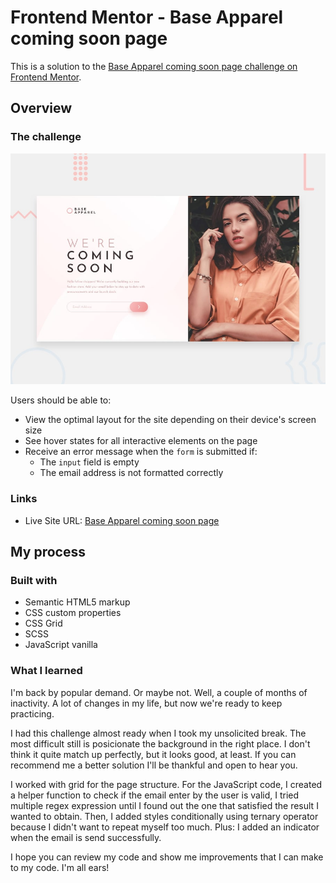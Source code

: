 # Frontend Mentor - Base Apparel coming soon page

This is a solution to the [Base Apparel coming soon page challenge on Frontend Mentor](https://www.frontendmentor.io/challenges/base-apparel-coming-soon-page-5d46b47f8db8a7063f9331a0).

## Overview

### The challenge


![Design preview for the Base Apparel coming soon page coding challenge](./design/desktop-preview.jpg)


Users should be able to:

- View the optimal layout for the site depending on their device's screen size
- See hover states for all interactive elements on the page
- Receive an error message when the `form` is submitted if:
  - The `input` field is empty
  - The email address is not formatted correctly

### Links

- Live Site URL: [Base Apparel coming soon page](https://guztrillo.github.io/TFM-base-apparel-coming-soon-page/)

## My process

### Built with

- Semantic HTML5 markup
- CSS custom properties
- CSS Grid
- SCSS
- JavaScript vanilla

### What I learned

I'm back by popular demand. Or maybe not. Well, a couple of months of inactivity. A lot of changes in my life, but now we're ready to keep practicing.

I had this challenge almost ready when I took my unsolicited break. The most difficult still is posicionate the background in the right place. I don't think it quite match up perfectly, but it looks good, at least. If you can recommend me a better solution I'll be thankful and open to hear you.

I worked with grid for the page structure. For the JavaScript code, I created a helper function to check if the email enter by the user is valid, I tried multiple regex expression until I found out the one that satisfied the result I wanted to obtain. Then, I added styles conditionally using ternary operator because I didn't want to repeat myself too much. Plus: I added an indicator when the email is send successfully.

I hope you can review my code and show me improvements that I can make to my code. I'm all ears!